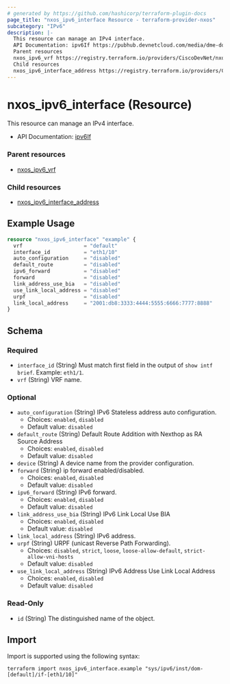 ```yaml
---
# generated by https://github.com/hashicorp/terraform-plugin-docs
page_title: "nxos_ipv6_interface Resource - terraform-provider-nxos"
subcategory: "IPv6"
description: |-
  This resource can manage an IPv4 interface.
  API Documentation: ipv6If https://pubhub.devnetcloud.com/media/dme-docs-10-2-2/docs/Layer%203/ipv6:If/
  Parent resources
  nxos_ipv6_vrf https://registry.terraform.io/providers/CiscoDevNet/nxos/latest/docs/resources/ipv6_vrf
  Child resources
  nxos_ipv6_interface_address https://registry.terraform.io/providers/CiscoDevNet/nxos/latest/docs/resources/ipv6_interface_address
---
```


# nxos_ipv6_interface (Resource)

This resource can manage an IPv4 interface.

- API Documentation: [ipv6If](https://pubhub.devnetcloud.com/media/dme-docs-10-2-2/docs/Layer%203/ipv6:If/)

### Parent resources

- [nxos_ipv6_vrf](https://registry.terraform.io/providers/CiscoDevNet/nxos/latest/docs/resources/ipv6_vrf)

### Child resources

- [nxos_ipv6_interface_address](https://registry.terraform.io/providers/CiscoDevNet/nxos/latest/docs/resources/ipv6_interface_address)

## Example Usage

```terraform
resource "nxos_ipv6_interface" "example" {
  vrf                    = "default"
  interface_id           = "eth1/10"
  auto_configuration     = "disabled"
  default_route          = "disabled"
  ipv6_forward           = "disabled"
  forward                = "disabled"
  link_address_use_bia   = "disabled"
  use_link_local_address = "disabled"
  urpf                   = "disabled"
  link_local_address     = "2001:db8:3333:4444:5555:6666:7777:8888"
}
```

<!-- schema generated by tfplugindocs -->
## Schema

### Required

- `interface_id` (String) Must match first field in the output of `show intf brief`. Example: `eth1/1`.
- `vrf` (String) VRF name.

### Optional

- `auto_configuration` (String) IPv6 Stateless address auto configuration.
  - Choices: `enabled`, `disabled`
  - Default value: `disabled`
- `default_route` (String) Default Route Addition with Nexthop as RA Source Address
  - Choices: `enabled`, `disabled`
  - Default value: `disabled`
- `device` (String) A device name from the provider configuration.
- `forward` (String) ip forward enabled/disabled.
  - Choices: `enabled`, `disabled`
  - Default value: `disabled`
- `ipv6_forward` (String) IPv6 forward.
  - Choices: `enabled`, `disabled`
  - Default value: `disabled`
- `link_address_use_bia` (String) IPv6 Link Local Use BIA
  - Choices: `enabled`, `disabled`
  - Default value: `disabled`
- `link_local_address` (String) IPv6 address.
- `urpf` (String) URPF (unicast Reverse Path Forwarding).
  - Choices: `disabled`, `strict`, `loose`, `loose-allow-default`, `strict-allow-vni-hosts`
  - Default value: `disabled`
- `use_link_local_address` (String) IPv6 Address Use Link Local Address
  - Choices: `enabled`, `disabled`
  - Default value: `disabled`

### Read-Only

- `id` (String) The distinguished name of the object.

## Import

Import is supported using the following syntax:

```shell
terraform import nxos_ipv6_interface.example "sys/ipv6/inst/dom-[default]/if-[eth1/10]"
```
